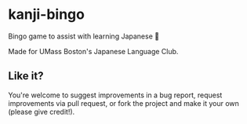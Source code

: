 # kanji-bingo
Bingo game to assist with learning Japanese 🎉

Made for UMass Boston's Japanese Language Club.

## Like it?

You're welcome to suggest improvements in a bug report, request improvements via pull request, or fork the project and make it your own (please give credit!).